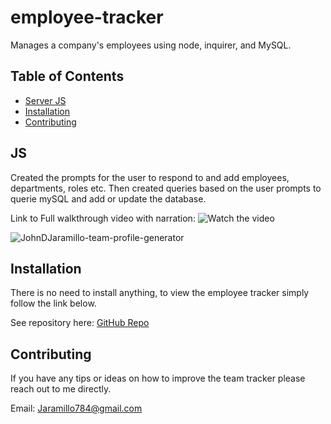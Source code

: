 # employee-tracker
Manages a company's employees using node, inquirer, and MySQL.

## Table of Contents

* [Server JS](#JS)
* [Installation](#Installation)
* [Contributing](#Contributing)

## JS
Created the prompts for the user to respond to and add employees, departments, roles etc. Then created queries based on the user prompts to querie mySQL and add or update the database. 


Link to Full walkthrough video with narration: 
![Watch the video]()


![JohnDJaramillo-team-profile-generator](./images/rendered-html.png)


## Installation

There is no need to install anything, to view the employee tracker simply follow the link below. 

See repository here: [GitHub Repo](https://github.com/JD-Jaramillo/employee-tracker)

## Contributing

If you have any tips or ideas on how to improve the team tracker please reach out to me directly. 

Email: Jaramillo784@gmail.com
